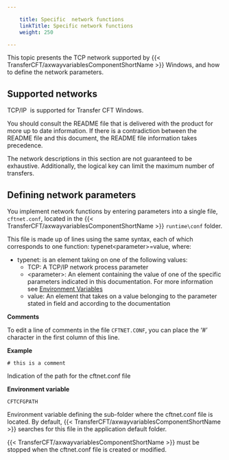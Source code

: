 ```yaml
---

    title: Specific  network functions
    linkTitle: Specific network functions
    weight: 250

---
```

This topic presents the TCP network supported by {{< TransferCFT/axwayvariablesComponentShortName  >}} Windows,
and how to define the network parameters.

<span id="Supported_networks"></span>

## Supported networks

TCP/IP  is supported for Transfer
CFT Windows.

You
should consult the README file that is delivered with the product for
more up to date information. If there is a contradiction between the README
file and this document, the README file information takes precedence.

The network descriptions in this section are not guaranteed to be exhaustive.
Additionally, the logical key can limit the maximum number of transfers.

<span id="Defining_network_parameters"></span>

## Defining network parameters

You implement network functions by entering parameters into
a single file, <span class="code">`cftnet.conf`</span>, located in the {{< TransferCFT/axwayvariablesComponentShortName  >}} `runtime\conf`
folder.

This file is made up of lines using the same syntax, each
of which corresponds to one function: typenet&lt;parameter>=value,
where:

- typenet:
    is an element taking on one of the following values:
    -   TCP:
        A TCP/IP network process parameter
    -   &lt;parameter>: An element containing the value of one of the specific parameters indicated
        in this documentation. For more information see [Environment
        Variables](../../specific_system_functions/env_variables_and_specific_parms)
    -   value: An element that takes on a value belonging to the parameter stated
        in field and according to the documentation

****Comments****

To edit a line of comments in the file <span class="code">`CFTNET.CONF`</span>, you can
place the ‘#’ character in the first column of this line.

****Example****

`# this is a comment`

Indication of the path for the cftnet.conf
file

****Environment variable****

`CFTCFGPATH`

Environment variable defining the sub-folder where the cftnet.conf
file is located. By default, {{< TransferCFT/axwayvariablesComponentShortName  >}} searches for this file in the
application default folder.

{{< TransferCFT/axwayvariablesComponentShortName  >}} must be stopped when the cftnet.conf file is
created or modified.

